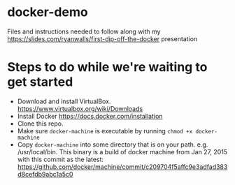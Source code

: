 # docker-demo
Files and instructions needed to follow along with my https://slides.com/ryanwalls/first-dip-off-the-docker presentation

# Steps to do while we're waiting to get started
*  Download and install VirtualBox.  https://www.virtualbox.org/wiki/Downloads
*  Install Docker https://docs.docker.com/installation
*  Clone this repo.  
*  Make sure `docker-machine` is executable by running  `chmod +x docker-machine`
*  Copy `docker-machine` into some directory that is on your path.  e.g.  /usr/local/bin. This binary is a build of docker machine from Jan 27, 2015 with this commit as the latest: https://github.com/docker/machine/commit/c209704f5affc9e3adfad383d8cefdb9abc1a5c0

